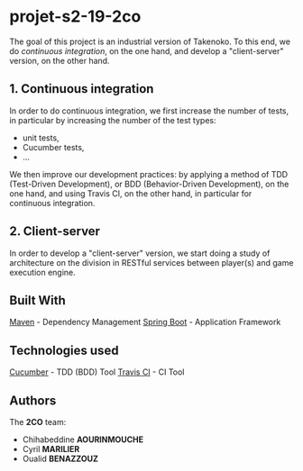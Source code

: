 # projet-s2-19-2co
The goal of this project is an industrial version of Takenoko.
To this end, we do _continuous integration_, on the one hand, and develop a "client-server" version, on the other hand.

## 1. Continuous integration
In order to do continuous integration, we first increase the number of tests, in particular by increasing the number of the test types:
- unit tests,
- Cucumber tests,
- ...

We then improve our development practices: by applying a method of TDD (Test-Driven Development), or BDD (Behavior-Driven Development), on the one hand, and using Travis CI, on the other hand, in particular for continuous integration.

## 2. Client-server
In order to develop a "client-server" version, we start doing a study of architecture on the division in RESTful services between player(s) and game execution engine.

## Built With
[Maven](https://maven.apache.org/) - Dependency Management
[Spring Boot](https://spring.io) - Application Framework

## Technologies used
[Cucumber](https://maven.apache.org/) - TDD (BDD) Tool
[Travis CI](https://spring.io) - CI Tool

## Authors
The **2CO** team:
- Chihabeddine **AOURINMOUCHE**
- Cyril **MARILIER**
- Oualid **BENAZZOUZ**
